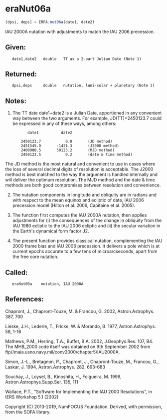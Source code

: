 # eraNut06a

```js
[dpsi, deps] = ERFA.nut06a(date1, date2)
```

IAU 2000A nutation with adjustments to match the IAU 2006
precession.

## Given:
```
   date1,date2   double   TT as a 2-part Julian Date (Note 1)
```

## Returned:
```
   dpsi,deps     double   nutation, luni-solar + planetary (Note 2)
```

## Notes:

1) The TT date date1+date2 is a Julian Date, apportioned in any
   convenient way between the two arguments.  For example,
   JD(TT)=2450123.7 could be expressed in any of these ways,
   among others:

```
          date1          date2

       2450123.7           0.0       (JD method)
       2451545.0       -1421.3       (J2000 method)
       2400000.5       50123.2       (MJD method)
       2450123.5           0.2       (date & time method)
```

   The JD method is the most natural and convenient to use in
   cases where the loss of several decimal digits of resolution
   is acceptable.  The J2000 method is best matched to the way
   the argument is handled internally and will deliver the
   optimum resolution.  The MJD method and the date & time methods
   are both good compromises between resolution and convenience.

2) The nutation components in longitude and obliquity are in radians
   and with respect to the mean equinox and ecliptic of date,
   IAU 2006 precession model (Hilton et al. 2006, Capitaine et al.
   2005).

3) The function first computes the IAU 2000A nutation, then applies
   adjustments for (i) the consequences of the change in obliquity
   from the IAU 1980 ecliptic to the IAU 2006 ecliptic and (ii) the
   secular variation in the Earth's dynamical form factor J2.

4) The present function provides classical nutation, complementing
   the IAU 2000 frame bias and IAU 2006 precession.  It delivers a
   pole which is at current epochs accurate to a few tens of
   microarcseconds, apart from the free core nutation.

## Called:
```
   eraNut00a    nutation, IAU 2000A
```

## References:

   Chapront, J., Chapront-Touze, M. & Francou, G. 2002,
   Astron.Astrophys. 387, 700

   Lieske, J.H., Lederle, T., Fricke, W. & Morando, B. 1977,
   Astron.Astrophys. 58, 1-16

   Mathews, P.M., Herring, T.A., Buffet, B.A. 2002, J.Geophys.Res.
   107, B4.  The MHB_2000 code itself was obtained on 9th September
   2002 from ftp//maia.usno.navy.mil/conv2000/chapter5/IAU2000A.

   Simon, J.-L., Bretagnon, P., Chapront, J., Chapront-Touze, M.,
   Francou, G., Laskar, J. 1994, Astron.Astrophys. 282, 663-683

   Souchay, J., Loysel, B., Kinoshita, H., Folgueira, M. 1999,
   Astron.Astrophys.Supp.Ser. 135, 111

   Wallace, P.T., "Software for Implementing the IAU 2000
   Resolutions", in IERS Workshop 5.1 (2002)

Copyright (C) 2013-2019, NumFOCUS Foundation.
Derived, with permission, from the SOFA library.
